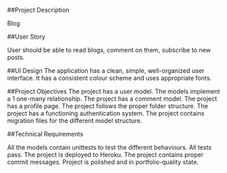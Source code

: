 ##Project Description

Blog

##User Story

User should be able to read blogs, comment on them, subscribe to new posts.

##UI Design
The application has a clean, simple, well-organized user interface.
It has a consistent colour scheme and uses appropriate fonts.

##Project Objectives
The project has a user model.
The models implement a 1 one-many relationship.
The project has a comment model.
The project has a profile page.
The project follows the proper folder structure.
The project has a functioning authentication system.
The project contains migration files for the different model structure.

##Technical Requirements

All the models contain unittests to test the different behaviours. All tests pass.
The project is deployed to Heroku.
The project contains proper commit messages.
Project is polished and in portfolio-quality state.
